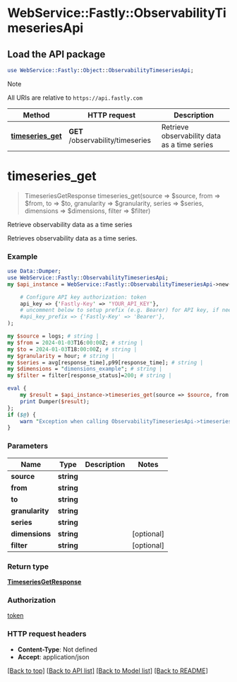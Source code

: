 # WebService::Fastly::ObservabilityTimeseriesApi

## Load the API package
```perl
use WebService::Fastly::Object::ObservabilityTimeseriesApi;
```

> [!NOTE]
> All URIs are relative to `https://api.fastly.com`

Method | HTTP request | Description
------ | ------------ | -----------
[**timeseries_get**](ObservabilityTimeseriesApi.md#timeseries_get) | **GET** /observability/timeseries | Retrieve observability data as a time series


# **timeseries_get**
> TimeseriesGetResponse timeseries_get(source => $source, from => $from, to => $to, granularity => $granularity, series => $series, dimensions => $dimensions, filter => $filter)

Retrieve observability data as a time series

Retrieves observability data as a time series.

### Example
```perl
use Data::Dumper;
use WebService::Fastly::ObservabilityTimeseriesApi;
my $api_instance = WebService::Fastly::ObservabilityTimeseriesApi->new(

    # Configure API key authorization: token
    api_key => {'Fastly-Key' => 'YOUR_API_KEY'},
    # uncomment below to setup prefix (e.g. Bearer) for API key, if needed
    #api_key_prefix => {'Fastly-Key' => 'Bearer'},
);

my $source = logs; # string | 
my $from = 2024-01-03T16:00:00Z; # string | 
my $to = 2024-01-03T18:00:00Z; # string | 
my $granularity = hour; # string | 
my $series = avg[response_time],p99[response_time]; # string | 
my $dimensions = "dimensions_example"; # string | 
my $filter = filter[response_status]=200; # string | 

eval {
    my $result = $api_instance->timeseries_get(source => $source, from => $from, to => $to, granularity => $granularity, series => $series, dimensions => $dimensions, filter => $filter);
    print Dumper($result);
};
if ($@) {
    warn "Exception when calling ObservabilityTimeseriesApi->timeseries_get: $@\n";
}
```

### Parameters

Name | Type | Description  | Notes
------------- | ------------- | ------------- | -------------
 **source** | **string**|  | 
 **from** | **string**|  | 
 **to** | **string**|  | 
 **granularity** | **string**|  | 
 **series** | **string**|  | 
 **dimensions** | **string**|  | [optional] 
 **filter** | **string**|  | [optional] 

### Return type

[**TimeseriesGetResponse**](TimeseriesGetResponse.md)

### Authorization

[token](../README.md#token)

### HTTP request headers

 - **Content-Type**: Not defined
 - **Accept**: application/json

[[Back to top]](#) [[Back to API list]](../README.md#documentation-for-api-endpoints) [[Back to Model list]](../README.md#documentation-for-models) [[Back to README]](../README.md)

